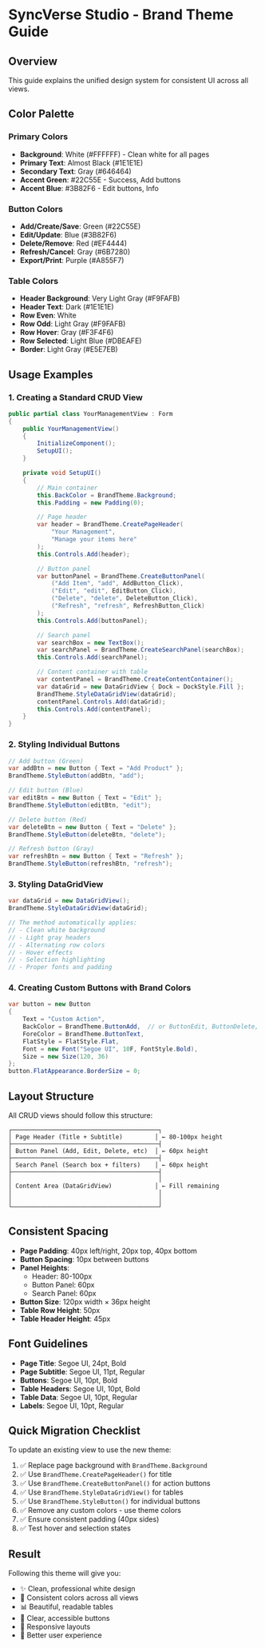 # SyncVerse Studio - Brand Theme Guide

## Overview
This guide explains the unified design system for consistent UI across all views.

## Color Palette

### Primary Colors
- **Background**: White (#FFFFFF) - Clean white for all pages
- **Primary Text**: Almost Black (#1E1E1E)
- **Secondary Text**: Gray (#646464)
- **Accent Green**: #22C55E - Success, Add buttons
- **Accent Blue**: #3B82F6 - Edit buttons, Info

### Button Colors
- **Add/Create/Save**: Green (#22C55E)
- **Edit/Update**: Blue (#3B82F6)
- **Delete/Remove**: Red (#EF4444)
- **Refresh/Cancel**: Gray (#6B7280)
- **Export/Print**: Purple (#A855F7)

### Table Colors
- **Header Background**: Very Light Gray (#F9FAFB)
- **Header Text**: Dark (#1E1E1E)
- **Row Even**: White
- **Row Odd**: Light Gray (#F9FAFB)
- **Row Hover**: Gray (#F3F4F6)
- **Row Selected**: Light Blue (#DBEAFE)
- **Border**: Light Gray (#E5E7EB)

## Usage Examples

### 1. Creating a Standard CRUD View

```csharp
public partial class YourManagementView : Form
{
    public YourManagementView()
    {
        InitializeComponent();
        SetupUI();
    }

    private void SetupUI()
    {
        // Main container
        this.BackColor = BrandTheme.Background;
        this.Padding = new Padding(0);

        // Page header
        var header = BrandTheme.CreatePageHeader(
            "Your Management", 
            "Manage your items here"
        );
        this.Controls.Add(header);

        // Button panel
        var buttonPanel = BrandTheme.CreateButtonPanel(
            ("Add Item", "add", AddButton_Click),
            ("Edit", "edit", EditButton_Click),
            ("Delete", "delete", DeleteButton_Click),
            ("Refresh", "refresh", RefreshButton_Click)
        );
        this.Controls.Add(buttonPanel);

        // Search panel
        var searchBox = new TextBox();
        var searchPanel = BrandTheme.CreateSearchPanel(searchBox);
        this.Controls.Add(searchPanel);

        // Content container with table
        var contentPanel = BrandTheme.CreateContentContainer();
        var dataGrid = new DataGridView { Dock = DockStyle.Fill };
        BrandTheme.StyleDataGridView(dataGrid);
        contentPanel.Controls.Add(dataGrid);
        this.Controls.Add(contentPanel);
    }
}
```

### 2. Styling Individual Buttons

```csharp
// Add button (Green)
var addBtn = new Button { Text = "Add Product" };
BrandTheme.StyleButton(addBtn, "add");

// Edit button (Blue)
var editBtn = new Button { Text = "Edit" };
BrandTheme.StyleButton(editBtn, "edit");

// Delete button (Red)
var deleteBtn = new Button { Text = "Delete" };
BrandTheme.StyleButton(deleteBtn, "delete");

// Refresh button (Gray)
var refreshBtn = new Button { Text = "Refresh" };
BrandTheme.StyleButton(refreshBtn, "refresh");
```

### 3. Styling DataGridView

```csharp
var dataGrid = new DataGridView();
BrandTheme.StyleDataGridView(dataGrid);

// The method automatically applies:
// - Clean white background
// - Light gray headers
// - Alternating row colors
// - Hover effects
// - Selection highlighting
// - Proper fonts and padding
```

### 4. Creating Custom Buttons with Brand Colors

```csharp
var button = new Button
{
    Text = "Custom Action",
    BackColor = BrandTheme.ButtonAdd,  // or ButtonEdit, ButtonDelete, etc.
    ForeColor = BrandTheme.ButtonText,
    FlatStyle = FlatStyle.Flat,
    Font = new Font("Segoe UI", 10F, FontStyle.Bold),
    Size = new Size(120, 36)
};
button.FlatAppearance.BorderSize = 0;
```

## Layout Structure

All CRUD views should follow this structure:

```
┌─────────────────────────────────────────┐
│ Page Header (Title + Subtitle)         │ ← 80-100px height
├─────────────────────────────────────────┤
│ Button Panel (Add, Edit, Delete, etc)  │ ← 60px height
├─────────────────────────────────────────┤
│ Search Panel (Search box + filters)    │ ← 60px height
├─────────────────────────────────────────┤
│                                         │
│ Content Area (DataGridView)            │ ← Fill remaining
│                                         │
│                                         │
└─────────────────────────────────────────┘
```

## Consistent Spacing

- **Page Padding**: 40px left/right, 20px top, 40px bottom
- **Button Spacing**: 10px between buttons
- **Panel Heights**: 
  - Header: 80-100px
  - Button Panel: 60px
  - Search Panel: 60px
- **Button Size**: 120px width × 36px height
- **Table Row Height**: 50px
- **Table Header Height**: 45px

## Font Guidelines

- **Page Title**: Segoe UI, 24pt, Bold
- **Page Subtitle**: Segoe UI, 11pt, Regular
- **Buttons**: Segoe UI, 10pt, Bold
- **Table Headers**: Segoe UI, 10pt, Bold
- **Table Data**: Segoe UI, 10pt, Regular
- **Labels**: Segoe UI, 10pt, Regular

## Quick Migration Checklist

To update an existing view to use the new theme:

1. ✅ Replace page background with `BrandTheme.Background`
2. ✅ Use `BrandTheme.CreatePageHeader()` for title
3. ✅ Use `BrandTheme.CreateButtonPanel()` for action buttons
4. ✅ Use `BrandTheme.StyleDataGridView()` for tables
5. ✅ Use `BrandTheme.StyleButton()` for individual buttons
6. ✅ Remove any custom colors - use theme colors
7. ✅ Ensure consistent padding (40px sides)
8. ✅ Test hover and selection states

## Result

Following this theme will give you:
- ✨ Clean, professional white design
- 🎨 Consistent colors across all views
- 📊 Beautiful, readable tables
- 🔘 Clear, accessible buttons
- 📱 Responsive layouts
- 🎯 Better user experience

